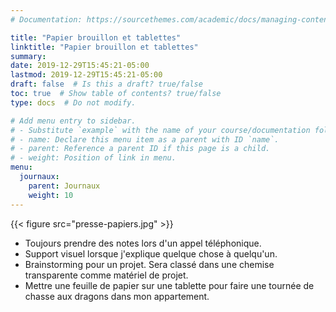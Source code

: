 ```yaml
---
# Documentation: https://sourcethemes.com/academic/docs/managing-content/

title: "Papier brouillon et tablettes"
linktitle: "Papier brouillon et tablettes"
summary:
date: 2019-12-29T15:45:21-05:00
lastmod: 2019-12-29T15:45:21-05:00
draft: false  # Is this a draft? true/false
toc: true  # Show table of contents? true/false
type: docs  # Do not modify.

# Add menu entry to sidebar.
# - Substitute `example` with the name of your course/documentation folder.
# - name: Declare this menu item as a parent with ID `name`.
# - parent: Reference a parent ID if this page is a child.
# - weight: Position of link in menu.
menu:
  journaux:
    parent: Journaux
    weight: 10
---
```


{{< figure src="presse-papiers.jpg" >}}

* Toujours prendre des notes lors d'un appel téléphonique.
* Support visuel lorsque j'explique quelque chose à quelqu'un.
* Brainstorming pour un projet. Sera classé dans une chemise transparente comme matériel de projet.
* Mettre une feuille de papier sur une tablette pour faire une tournée de chasse aux dragons dans mon appartement.
